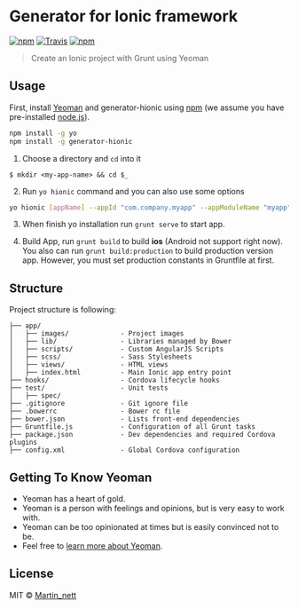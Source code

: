 # Generator for Ionic framework 

[![npm](https://img.shields.io/npm/v/generator-hionic.svg?maxAge=2592000)](https://www.npmjs.com/package/generator-hionic) [![Travis](https://img.shields.io/travis/DotHide/generator-hionic.svg?maxAge=2592000)](https://travis-ci.org/DotHide/generator-hionic) [![npm](https://img.shields.io/npm/l/generator-hionic.svg?style=flat-square)](https://www.npmjs.com/package/generator-hionic)

> Create an Ionic project with Grunt using Yeoman

## Usage

First, install [Yeoman](http://yeoman.io) and generator-hionic using [npm](https://www.npmjs.com/) (we assume you have pre-installed [node.js](https://nodejs.org/)).

```bash
npm install -g yo
npm install -g generator-hionic
```

1) Choose a directory and `cd` into it

```
$ mkdir <my-app-name> && cd $_
```

2) Run `yo hionic` command and you can also use some options

```bash
yo hionic [appName] --appId "com.company.myapp" --appModuleName "myapp"
```

3) When finish yo installation run `grunt serve` to start app.

4) Build App, run `grunt build` to build **ios** (Android not support right now).
You also can run `grunt build:production` to build production version app. However, you must set production constants in Gruntfile at first.

## Structure
Project structure is following:

```
├── app/
│   ├── images/             - Project images
│   ├── lib/                - Libraries managed by Bower
│   ├── scripts/            - Custom AngularJS Scripts
│   ├── scss/               - Sass Stylesheets
│   ├── views/              - HTML views
│   ├── index.html          - Main Ionic app entry point
├── hooks/                  - Cordova lifecycle hooks
├── test/                   - Unit tests
│   ├── spec/
├── .gitignore              - Git ignore file
├── .bowerrc                - Bower rc file
├── bower.json              - Lists front-end dependencies
├── Gruntfile.js            - Configuration of all Grunt tasks
├── package.json            - Dev dependencies and required Cordova plugins
├── config.xml              - Global Cordova configuration
```

## Getting To Know Yeoman

 * Yeoman has a heart of gold.
 * Yeoman is a person with feelings and opinions, but is very easy to work with.
 * Yeoman can be too opinionated at times but is easily convinced not to be.
 * Feel free to [learn more about Yeoman](http://yeoman.io/).

## License

MIT © [Martin_nett]()


[npm-image]: https://badge.fury.io/js/generator-hionic.svg
[npm-url]: https://npmjs.org/package/generator-hionic
[travis-image]: https://travis-ci.org/DotHide/generator-hionic.svg?branch=master
[travis-url]: https://travis-ci.org/DotHide/generator-hionic
[daviddm-image]: https://david-dm.org/DotHide/generator-hionic.svg?theme=shields.io
[daviddm-url]: https://david-dm.org/DotHide/generator-hionic
[coveralls-image]: https://coveralls.io/repos/DotHide/generator-hionic/badge.svg
[coveralls-url]: https://coveralls.io/r/DotHide/generator-hionic
